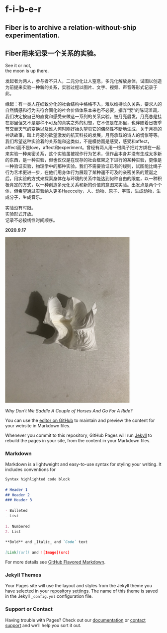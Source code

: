 # f-i-b-e-r

## Fiber is to archive a relation-without-ship experimentation.  
## Fiber用来记录一个关系的实验。

See it or not,   
the moon is up there.

发起者为两人，参与者不只人，二元分化让人窒息，多元化解放身体，试图以创造为前提来实验一种新的关系，实验过程以图片、文字、视频、声音等形式记录于此。

缘起：有一类人在细致分化的社会结构中格格不入，难以维持长久关系，要求人的自然情感和行为去符合固化的社会价值体系本来也不必要，摒弃“爱”的陈词滥调，我们决定按自己的直觉和感受来做这一系列的关系实验。被月亮启发，月亮总是挂在那里但又不是那种不可及的真实之外的幻想，它不仅是在那里，也伴随着日夜季节交替天气的变换以及谁人何时刚好抬头望见它的偶然性不断地生成，关于月亮的神话故事，踏上月亮的欲望激发的航天科技的发展，月亮承载的诗人的惆怅等等。我们希望这种实验着的关系能和这类似，不是模仿而是感受，感受和affect，affect而不是love，affect和experiment。曾经有两人用一根绳子把对方绑在一起来实验一种亲密关系，这个实验虽被视作行为艺术，但作品本身并没有生成太多新的东西，是一种实验，但也仅仅是在现存的社会框架之下进行的某种实验，更像是一种验证实验，物理学中的那种实验。我们不需要验证已有的规则，试图能比绳子行为艺术更进一步，在他们用身体行为展现了某种遥不可及的亲密关系的荒诞之后，用实验的方式来探索身体在与环境的关系中能达到何种自由的限度，以一种积极肯定的方式，以一种创造多元化关系和新的价值的意图来实验。出发点是两个个体，但希望通过实验纳入更多Haecceity，人、动物、原子、宇宙，生成动物，生成分子，生成音乐。

实验没有时限。  
实验形式开放。  
记录不必按线性时间顺序。


**2020.9.17**

<img src="https://github.com/f-i-b-e-r/f-i-b-e-r.github.io/blob/master/fiber_pics/fiber01.jpg" width="400" height="533.3">  

_Why Don't We Saddle A Couple of Horses And Go For A Ride?_ 



You can use the [editor on GitHub](https://github.com/f-i-b-e-r/fiber.github.io/edit/master/README.md) to maintain and preview the content for your website in Markdown files.

Whenever you commit to this repository, GitHub Pages will run [Jekyll](https://jekyllrb.com/) to rebuild the pages in your site, from the content in your Markdown files.

### Markdown

Markdown is a lightweight and easy-to-use syntax for styling your writing. It includes conventions for

```markdown
Syntax highlighted code block

# Header 1
## Header 2
### Header 3

- Bulleted
- List

1. Numbered
2. List

**Bold** and _Italic_ and `Code` text

[Link](url) and ![Image](src)
```

For more details see [GitHub Flavored Markdown](https://guides.github.com/features/mastering-markdown/).

### Jekyll Themes

Your Pages site will use the layout and styles from the Jekyll theme you have selected in your [repository settings](https://github.com/f-i-b-e-r/fiber.github.io/settings). The name of this theme is saved in the Jekyll `_config.yml` configuration file.

### Support or Contact

Having trouble with Pages? Check out our [documentation](https://docs.github.com/categories/github-pages-basics/) or [contact support](https://github.com/contact) and we’ll help you sort it out.
